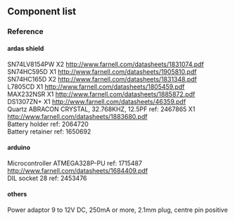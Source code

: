 ## Component list

### Reference 

#### ardas shield
SN74LV8154PW       X2     http://www.farnell.com/datasheets/1831074.pdf  
SN74HC595D         X1     http://www.farnell.com/datasheets/1905810.pdf  
SN74HC165D         X2     http://www.farnell.com/datasheets/1831348.pdf  
L7805CD            X1     http://www.farnell.com/datasheets/1805459.pdf  
MAX232NSR          X1     http://www.farnell.com/datasheets/1885872.pdf  
DS1307ZN+          X1     http://www.farnell.com/datasheets/46359.pdf  
Quartz ABRACON CRYSTAL, 32.768KHZ, 12.5PF  ref: 2467865  X1 http://www.farnell.com/datasheets/1883680.pdf  
Battery holder ref: 2064720  
Battery retainer ref: 1650692  

#### arduino
Microcontroller ATMEGA328P-PU ref: 1715487  http://www.farnell.com/datasheets/1684409.pdf  
DIL socket 28 ref: 2453476  

#### others
Power adaptor 9 to 12V DC, 250mA or more, 2.1mm plug, centre pin positive  


